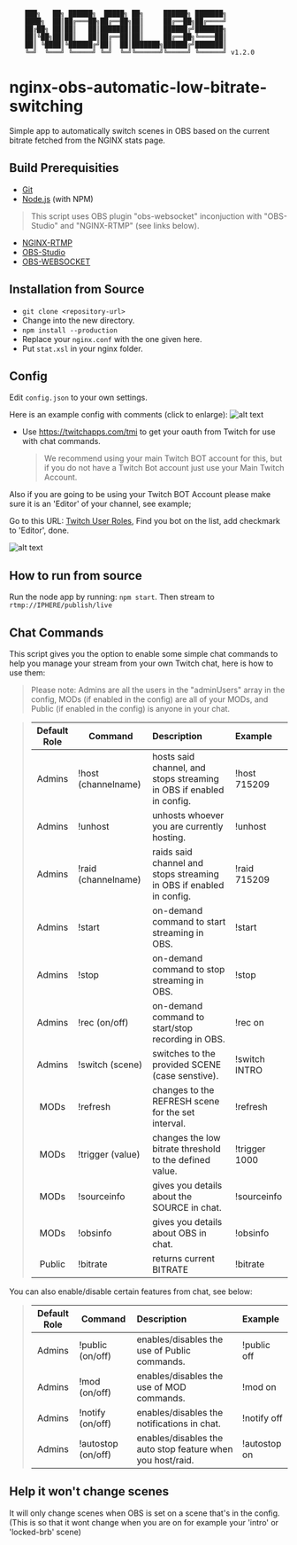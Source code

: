 ```
    ███╗   ██╗ ██████╗  █████╗ ██╗     ██████╗ ███████╗
    ████╗  ██║██╔═══██╗██╔══██╗██║     ██╔══██╗██╔════╝
    ██╔██╗ ██║██║   ██║███████║██║     ██████╔╝███████╗
    ██║╚██╗██║██║   ██║██╔══██║██║     ██╔══██╗╚════██║
    ██║ ╚████║╚██████╔╝██║  ██║███████╗██████╔╝███████║
    ╚═╝  ╚═══╝ ╚═════╝ ╚═╝  ╚═╝╚══════╝╚═════╝ ╚══════╝ v1.2.0
```

# nginx-obs-automatic-low-bitrate-switching

Simple app to automatically switch scenes in OBS based on the current bitrate fetched from the NGINX stats page.

## Build Prerequisities

-   [Git](http://git-scm.com/)
-   [Node.js](http://nodejs.org/) (with NPM)

> This script uses OBS plugin "obs-websocket" inconjuction with "OBS-Studio" and "NGINX-RTMP" (see links below).

-   [NGINX-RTMP](https://github.com/arut/nginx-rtmp-module/)
-   [OBS-Studio](https://github.com/obsproject/obs-studio/)
-   [OBS-WEBSOCKET](https://github.com/Palakis/obs-websocket/)

## Installation from Source

-   `git clone <repository-url>`
-   Change into the new directory.
-   `npm install --production`
-   Replace your `nginx.conf` with the one given here.
-   Put `stat.xsl` in your nginx folder.

## Config

Edit `config.json` to your own settings.

Here is an example config with comments (click to enlarge):
![alt text](https://i.imgur.com/cVbz1bN.png "Configuration Comments (Click to Enlarge)")

-   Use https://twitchapps.com/tmi to get your oauth from Twitch for use with chat commands.
    > We recommend using your main Twitch BOT account for this, but if you do not have a Twitch Bot account just use your Main Twitch Account.

Also if you are going to be using your Twitch BOT Account please make sure it is an 'Editor' of your channel, see example;

Go to this URL: [Twitch User Roles](https://www.twitch.tv/dashboard/roles/), Find you bot on the list, add checkmark to 'Editor', done.

![alt text](https://i.imgur.com/yRlBe5U.png "Setting your bot as Editor")

## How to run from source

Run the node app by running: `npm start`. Then stream to `rtmp://IPHERE/publish/live`

## Chat Commands

This script gives you the option to enable some simple chat commands to help you manage your stream from your own Twitch chat, here is how to use them:

> Please note: Admins are all the users in the "adminUsers" array in the config, MODs (if enabled in the config) are all of your MODs, and Public (if enabled in the config) is anyone in your chat.

> | Default Role | Command             | Description                                                          | Example       |
> | :----------: | ------------------- | :------------------------------------------------------------------- | :------------ |
> |    Admins    | !host (channelname) | hosts said channel, and stops streaming in OBS if enabled in config. | !host 715209  |
> |    Admins    | !unhost             | unhosts whoever you are currently hosting.                           | !unhost       |
> |    Admins    | !raid (channelname) | raids said channel and stops streaming in OBS if enabled in config.  | !raid 715209  |
> |    Admins    | !start              | on-demand command to start streaming in OBS.                         | !start        |
> |    Admins    | !stop               | on-demand command to stop streaming in OBS.                          | !stop         |
> |    Admins    | !rec (on/off)       | on-demand command to start/stop recording in OBS.                    | !rec on       |
> |    Admins    | !switch (scene)     | switches to the provided SCENE (case senstive).                      | !switch INTRO |
> |     MODs     | !refresh            | changes to the REFRESH scene for the set interval.                   | !refresh      |
> |     MODs     | !trigger (value)    | changes the low bitrate threshold to the defined value.              | !trigger 1000 |
> |     MODs     | !sourceinfo         | gives you details about the SOURCE in chat.                          | !sourceinfo   |
> |     MODs     | !obsinfo            | gives you details about OBS in chat.                                 | !obsinfo      |
> |    Public    | !bitrate            | returns current BITRATE                                              | !bitrate      |

You can also enable/disable certain features from chat, see below:

> | Default Role | Command            | Description                                                | Example      |
> | :----------: | ------------------ | :--------------------------------------------------------- | :----------- |
> |    Admins    | !public (on/off)   | enables/disables the use of Public commands.               | !public off  |
> |    Admins    | !mod (on/off)      | enables/disables the use of MOD commands.                  | !mod on      |
> |    Admins    | !notify (on/off)   | enables/disables the notifications in chat.                | !notify off  |
> |    Admins    | !autostop (on/off) | enables/disables the auto stop feature when you host/raid. | !autostop on |

## Help it won't change scenes

It will only change scenes when OBS is set on a scene that's in the config.  
(This is so that it wont change when you are on for example your 'intro' or 'locked-brb' scene)
